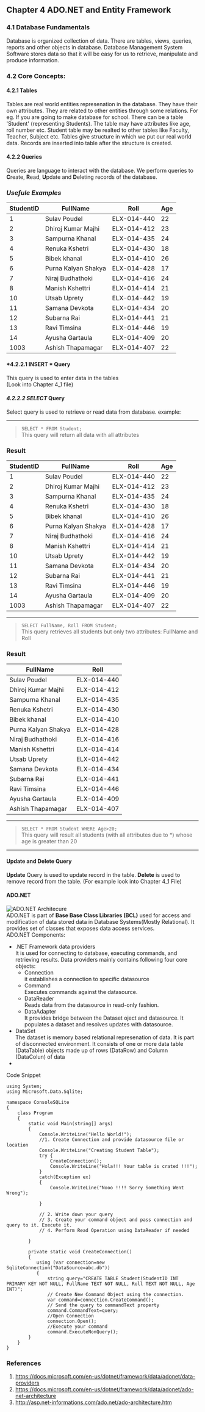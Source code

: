 ## Chapter 4 ADO.NET and Entity Framework
### 4.1 Database Fundamentals
Database is organized collection of data. There are tables, views, queries, reports and other objects in database.
Database Management System Software stores data so that it will be easy for us to retrieve, manipulate and produce information.
### 4.2 Core Concepts:
#### 4.2.1 Tables
Tables are real world entities represenation in the database. They have their own attributes. They are related to other entities through some relations. 
For eg. If you are going to make database for school. There can be a table 'Student' (representing Students). The table may have attributes like age, roll number etc. Student table may be realted to other tables like Faculty, Teacher, Subject etc.
Tables give structure in which we put our real world data. Records are inserted into table after the structure is created.
#### 4.2.2 Queries
Queries are language to interact with the database. We perform queries to **C**reate, **R**ead, **U**pdate and **D**eleting records of the database.
### *Usefule Examples* ###
| StudentID | FullName | Roll | Age |
| --------- | -------- | ---- | ---- |
| 1 | Sulav Poudel | ELX-014-440 | 22 |
|2|Dhiroj Kumar Majhi|ELX-014-412|23|
|3|Sampurna Khanal|ELX-014-435|24|
|4|Renuka Kshetri|ELX-014-430|18|
|5|Bibek khanal|ELX-014-410|26|
|6|Purna Kalyan Shakya|ELX-014-428|17|
|7|Niraj Budhathoki|ELX-014-416|24|
|8|Manish Kshettri |ELX-014-414|21|
|10|Utsab Uprety |ELX-014-442|19|
|11|Samana Devkota|ELX-014-434|20|
|12|Subarna Rai |ELX-014-441|21|
|13|Ravi Timsina |ELX-014-446|19|
|14|Ayusha Gartaula |ELX-014-409|20|
|1003|Ashish Thapamagar|ELX-014-407|22|

#### *4.2.2.1 INSERT * Query  
This query is used to enter data in the tables  
(Look into Chapter 4_1 file)  

#### *4.2.2.2 SELECT* Query ###
Select query is used to retrieve or read data from database.
example:  
___
>   `SELECT * FROM Student;`  
This query will return all data with all attributes
 ###  Result ###
| StudentID | FullName | Roll | Age |
| ------ | ----------- | ------ | ---- |
| 1 | Sulav Poudel | ELX-014-440 | 22 |
|2|Dhiroj Kumar Majhi|ELX-014-412|23|
|3|Sampurna Khanal|ELX-014-435|24|
|4|Renuka Kshetri|ELX-014-430|18|
|5|Bibek khanal|ELX-014-410|26|
|6|Purna Kalyan Shakya|ELX-014-428|17|
|7|Niraj Budhathoki|ELX-014-416|24|
|8|Manish Kshettri |ELX-014-414|21|
|10|Utsab Uprety |ELX-014-442|19|
|11|Samana Devkota|ELX-014-434|20|
|12|Subarna Rai |ELX-014-441|21|
|13|Ravi Timsina |ELX-014-446|19|
|14|Ayusha Gartaula |ELX-014-409|20|
|1003|Ashish Thapamagar|ELX-014-407|22| 
___
>   `SELECT FullName, Roll FROM Student;`  
This query retrieves all students but only two attributes: FullName and Roll  
### Result ###
| FullName | Roll |
| ------ | ----------- |
| Sulav Poudel | ELX-014-440 |
|Dhiroj Kumar Majhi|ELX-014-412|
|Sampurna Khanal|ELX-014-435|
|Renuka Kshetri|ELX-014-430|
|Bibek khanal|ELX-014-410|
|Purna Kalyan Shakya|ELX-014-428|
|Niraj Budhathoki|ELX-014-416|
|Manish Kshettri |ELX-014-414|
|Utsab Uprety |ELX-014-442|
|Samana Devkota|ELX-014-434|
|Subarna Rai |ELX-014-441|
|Ravi Timsina |ELX-014-446||
|Ayusha Gartaula |ELX-014-409|
|Ashish Thapamagar|ELX-014-407|
___
>   `SELECT * FROM Student WHERE Age>20;`  
This query will result all students (with all attributes due to *) whose age is greater than 20
___
#### Update and Delete Query ####  
**Update** Query is used to update record in the table. **Delete** is used to remove record from the table. (For example look into Chapter 4_1 File)
#### ADO.NET ####  
![ADO.NET Architecure](ado.JPG)  
ADO.NET is part of **Base Base Class Libraries (BCL)** used for access and modification of data stored data in Database Systems(Mostly Relational). It provides set of classes that exposes data access services.  
ADO.NET Components:  
 * .NET Framework data providers  
 It is used for connecting to database, executing commands, and retrieving results. Data providers mainly contains following four core objects:
    * Connection  
    it establishes a connection to specific datasource
    * Command  
    Executes commands against the datasource.
    * DataReader  
    Reads data from the datasource in read-only fashion.
    * DataAdapter  
    It provides bridge between the Dataset oject and datasource. It populates a dataset and resolves updates with datasource.
 * DataSet  
 The dataset is memory based relational represenation of data. It is part of disconnected environment. It consists of one or more data table (DataTable) objects made up of rows (DataRow) and Column (DataColun) of data
 *  
Code Snippet  

```
using System;
using Microsoft.Data.Sqlite;

namespace ConsoleSQLite
{
    class Program
    {
        static void Main(string[] args)
        {
            Console.WriteLine("Hello World!");
            //1. Create Connection and provide datasource file or location
            Console.WriteLine("Creating Student Table");
            try {
                CreateConnection();
                Console.WriteLine("Hola!!! Your table is crated !!!");
            }
            catch(Exception ex)
            {
                Console.WriteLine("Nooo !!!! Sorry Something Went Wrong");

            }

            // 2. Write down your query
            // 3. Create your command object and pass connection and query to it. Execute it.
            // 4. Perform Read Operation using DataReader if needed
           
        }

        private static void CreateConnection()
        {
           using (var connection=new SqliteConnection("DataSource=abc.db"))
           {
               string query="CREATE TABLE Student(StudentID INT PRIMARY KEY NOT NULL, FullName TEXT NOT NULL, Roll TEXT NOT NULL, Age INT)";
               // Create New Command Object using the connection.
               var command=connection.CreateCommand();
               // Send the query to commandText property
               command.CommandText=query;
               //Open Connection
               connection.Open();
               //Execute your command
               command.ExecuteNonQuery();
        }
    }
}

``` 
 
### References ###
1. https://docs.microsoft.com/en-us/dotnet/framework/data/adonet/data-providers
1. https://docs.microsoft.com/en-us/dotnet/framework/data/adonet/ado-net-architecture
1. http://asp.net-informations.com/ado.net/ado-architecture.htm